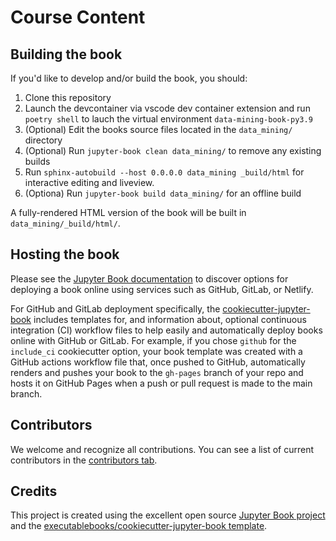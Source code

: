 # Course Content



## Building the book

If you'd like to develop and/or build the book, you should:

1. Clone this repository 
2. Launch the devcontainer via vscode dev container extension and run `poetry shell` to lauch the virtual environment `data-mining-book-py3.9`
3. (Optional) Edit the books source files located in the `data_mining/` directory
4. (Optional) Run `jupyter-book clean data_mining/` to remove any existing builds
5.  Run `sphinx-autobuild --host 0.0.0.0 data_mining _build/html` for interactive editing and liveview. 
6. (Optiona) Run `jupyter-book build data_mining/` for an offline build

A fully-rendered HTML version of the book will be built in `data_mining/_build/html/`.

## Hosting the book

Please see the [Jupyter Book documentation](https://jupyterbook.org/publish/web.html) to discover options for deploying a book online using services such as GitHub, GitLab, or Netlify.

For GitHub and GitLab deployment specifically, the [cookiecutter-jupyter-book](https://github.com/executablebooks/cookiecutter-jupyter-book) includes templates for, and information about, optional continuous integration (CI) workflow files to help easily and automatically deploy books online with GitHub or GitLab. For example, if you chose `github` for the `include_ci` cookiecutter option, your book template was created with a GitHub actions workflow file that, once pushed to GitHub, automatically renders and pushes your book to the `gh-pages` branch of your repo and hosts it on GitHub Pages when a push or pull request is made to the main branch.

## Contributors

We welcome and recognize all contributions. You can see a list of current contributors in the [contributors tab](https://github.com/pantelis/data_mining/graphs/contributors).

## Credits

This project is created using the excellent open source [Jupyter Book project](https://jupyterbook.org/) and the [executablebooks/cookiecutter-jupyter-book template](https://github.com/executablebooks/cookiecutter-jupyter-book).

